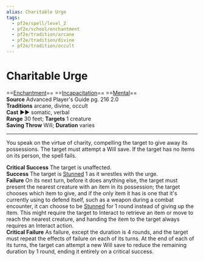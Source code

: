 ```yaml
---
alias: Charitable Urge
tags:
  - pf2e/spell/level_2
  - pf2e/school/enchantment
  - pf2e/tradition/arcane
  - pf2e/tradition/divine
  - pf2e/tradition/occult
---
```


# Charitable Urge

==[Enchantment](../../../Traits/Enchantment.md)== ==[Incapacitation](../../../Traits/Incapacitation.md)== ==[Mental](../../../Traits/Mental.md)==  
__Source__ Advanced Player's Guide pg. 216 2.0  
**Traditions** arcane, divine, occult  
**Cast** ►► somatic, verbal  
**Range** 30 feet; **Targets** 1 creature  
**Saving Throw** Will; **Duration** varies

---

You speak on the virtue of charity, compelling the target to give away its possessions. The target must attempt a Will save. If the target has no items on its person, the spell fails.

**Critical Success** The target is unaffected.  
**Success** The target is [Stunned](../../../Conditions/Stunned.md) 1 as it wrestles with the urge.  
**Failure** On its next turn, before it does anything else, the target must present the nearest creature with an item in its possession; the target chooses which item to give, and if the only item it has is one that it's currently using to defend itself, such as a weapon during a combat encounter, it can choose to be [Stunned](../../../Conditions/Stunned.md) for 1 round instead of giving up the item. This might require the target to Interact to retrieve an item or move to reach the nearest creature, and handing the item to the target always requires an Interact action.  
**Critical Failure** As failure, except the duration is 4 rounds, and the target must repeat the effects of failure on each of its turns. At the end of each of its turns, the target can attempt a new Will save to reduce the remaining duration by 1 round, ending it entirely on a critical success.
